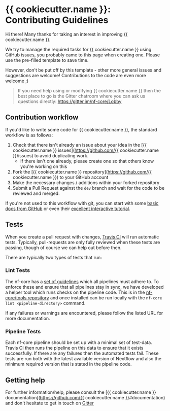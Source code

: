 # {{ cookiecutter.name }}: Contributing Guidelines

Hi there! Many thanks for taking an interest in improving {{ cookiecutter.name }}.

We try to manage the required tasks for {{ cookiecutter.name }} using GitHub issues, you probably came to this page when creating one. Please use the pre-filled template to save time.

However, don't be put off by this template - other more general issues and suggestions are welcome! Contributions to the code are even more welcome ;)

> If you need help using or modifying {{ cookiecutter.name }} then the best place to go is the Gitter chatroom where you can ask us questions directly: https://gitter.im/nf-core/Lobby

## Contribution workflow
If you'd like to write some code for {{ cookiecutter.name }}, the standard workflow
is as follows:

1. Check that there isn't already an issue about your idea in the
   [{{ cookiecutter.name }} issues](https://github.com/{{ cookiecutter.name }}/issues) to avoid
   duplicating work.
    * If there isn't one already, please create one so that others know you're working on this
2. Fork the [{{ cookiecutter.name }} repository](https://github.com/{{ cookiecutter.name }}) to your GitHub account
3. Make the necessary changes / additions within your forked repository
4. Submit a Pull Request against the `dev` branch and wait for the code to be reviewed and merged.

If you're not used to this workflow with git, you can start with some [basic docs from GitHub](https://help.github.com/articles/fork-a-repo/) or even their [excellent interactive tutorial](https://try.github.io/).


## Tests
When you create a pull request with changes, [Travis CI](https://travis-ci.org/) will run automatic tests.
Typically, pull-requests are only fully reviewed when these tests are passing, though of course we can help out before then.

There are typically two types of tests that run:

### Lint Tests
The nf-core has a [set of guidelines](http://nf-co.re/guidelines) which all pipelines must adhere to.
To enforce these and ensure that all pipelines stay in sync, we have developed a helper tool which runs checks on the pipeline code. This is in the [nf-core/tools repository](https://github.com/nf-core/tools) and once installed can be run locally with the `nf-core lint <pipeline-directory>` command.

If any failures or warnings are encountered, please follow the listed URL for more documentation.

### Pipeline Tests
Each nf-core pipeline should be set up with a minimal set of test-data.
Travis CI then runs the pipeline on this data to ensure that it exists successfully.
If there are any failures then the automated tests fail.
These tests are run both with the latest available version of Nextflow and also the minimum required version that is stated in the pipeline code.

## Getting help
For further information/help, please consult the [{{ cookiecutter.name }} documentation](https://github.com/{{ cookiecutter.name }}#documentation) and don't hesitate to get in touch on [Gitter](https://gitter.im/nf-core/Lobby)
